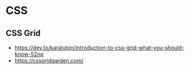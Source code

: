 # CSS #

## CSS Grid ##
* https://dev.to/karaluton/introduction-to-css-grid-what-you-should-know-52np
* https://cssgridgarden.com/
